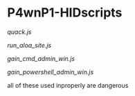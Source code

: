# P4wnP1-HIDscripts

*quack.js*

*run_aloa_site.js*

*gain_cmd_admin_win.js*

*gain_powershell_admin_win.js*

all of these used inproperly are dangerous

